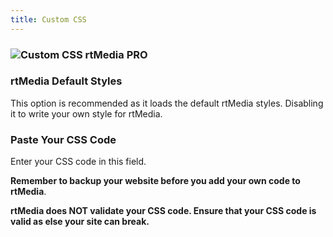 ```yaml
---
title: Custom CSS
---
```


### ![Custom CSS rtMedia PRO](http://docs.rtcamp.com/wp-content/uploads/2014/06/Custom-CSS-rtMedia-PRO.jpg)

### rtMedia Default Styles


This option is recommended as it loads the default rtMedia styles.  Disabling it to write your own style for rtMedia.


### Paste Your CSS Code

Enter your CSS code in this field.

**Remember to backup your website before you add your own code to rtMedia**. 

**rtMedia does NOT validate your CSS code. Ensure that your CSS code is valid as else your site can break.**
